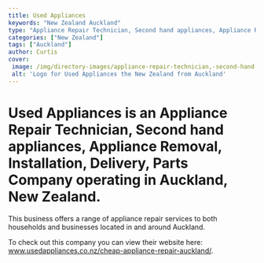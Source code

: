 ```yaml
---
title: Used Appliances
keywords: "New Zealand Auckland"
type: "Appliance Repair Technician, Second hand appliances, Appliance Removal, Installation, Delivery, Parts"
categories: ["New Zealand"]
tags: ["Auckland"]
author: Curtis
cover: 
 image: /img/directory-images/appliance-repair-technician,-second-hand-appliances,-appliance-removal,-installation,-delivery,-parts/used-appliances.webp
 alt: 'Logo for Used Appliances the New Zealand from Auckland'
---
```


# Used Appliances is an Appliance Repair Technician, Second hand appliances, Appliance Removal, Installation, Delivery, Parts Company operating in Auckland, New Zealand.

This business offers a range of appliance repair services to both households and businesses located in and around Auckland.



To check out this company you can view their website here: www.usedappliances.co.nz/cheap-appliance-repair-auckland/.
